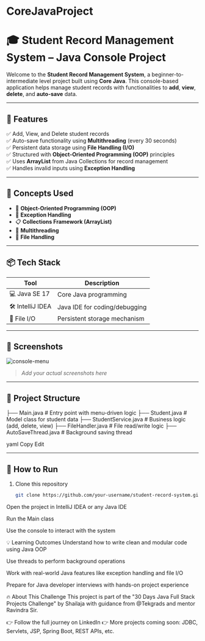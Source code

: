 # CoreJavaProject
# 🎓 Student Record Management System – Java Console Project

Welcome to the **Student Record Management System**, a beginner-to-intermediate level project built using **Core Java**. This console-based application helps manage student records with functionalities to **add**, **view**, **delete**, and **auto-save** data.

---

## 🚀 Features

✅ Add, View, and Delete student records  
✅ Auto-save functionality using **Multithreading** (every 30 seconds)  
✅ Persistent data storage using **File Handling (I/O)**  
✅ Structured with **Object-Oriented Programming (OOP)** principles  
✅ Uses **ArrayList** from Java Collections for record management  
✅ Handles invalid inputs using **Exception Handling**

---

## 🧠 Concepts Used

- 🔷 **Object-Oriented Programming (OOP)**
- 🚫 **Exception Handling**
- 📋 **Collections Framework (ArrayList)**
- 🧵 **Multithreading**
- 📁 **File Handling**

---

## 📦 Tech Stack

| Tool            | Description                  |
|-----------------|------------------------------|
| 💻 Java SE 17   | Core Java programming        |
| 🛠 IntelliJ IDEA| Java IDE for coding/debugging|
| 📂 File I/O     | Persistent storage mechanism |

---

## 📸 Screenshots

![console-menu](https://dummyimage.com/700x180/000/fff&text=Console+Menu+Screenshot)  
> _Add your actual screenshots here_

---

## 📂 Project Structure

├── Main.java # Entry point with menu-driven logic
├── Student.java # Model class for student data
├── StudentService.java # Business logic (add, delete, view)
├── FileHandler.java # File read/write logic
├── AutoSaveThread.java # Background saving thread

yaml
Copy
Edit

---

## 🧪 How to Run

1. Clone this repository  
   ```bash
   git clone https://github.com/your-username/student-record-system.git
Open the project in IntelliJ IDEA or any Java IDE

Run the Main class

Use the console to interact with the system

💡 Learning Outcomes
Understand how to write clean and modular code using Java OOP

Use threads to perform background operations

Work with real-world Java features like exception handling and file I/O

Prepare for Java developer interviews with hands-on project experience

🔥 About This Challenge
This project is part of the "30 Days Java Full Stack Projects Challenge" by Shailaja with guidance from @Tekgrads and mentor Ravindra Sir.

👉 Follow the full journey on LinkedIn
👉 More projects coming soon: JDBC, Servlets, JSP, Spring Boot, REST APIs, etc.
